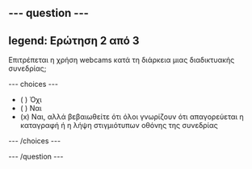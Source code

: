 --- question ---
---
legend: Ερώτηση 2 από 3
---

Επιτρέπεται η χρήση webcams κατά τη διάρκεια μιας διαδικτυακής συνεδρίας;

--- choices ---

- ( ) Όχι
- ( ) Ναι
- (x) Ναι, αλλά βεβαιωθείτε ότι όλοι γνωρίζουν ότι απαγορεύεται η καταγραφή ή η λήψη στιγμιότυπων οθόνης της συνεδρίας

--- /choices ---

--- /question ---
